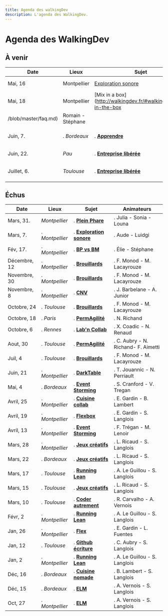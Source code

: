```yaml
---
title: Agenda des walkingDev
description: L'agenda des WalkingDev.
---
```


# Agenda des WalkingDev

## À venir
| Date       | Lieux           | Sujet                  | Animateurs                     |
| ---------- | --------------  | ---------------------- | ----------------------------   |
| Mai, 16    | Montpellier 	   | [Exploration sonore](http://walkingdev.fr/#walkingdev/exploration-sonore/blob/master/faq.md) 	  | Aude - Luidgi                  |
| Mai, 18    | Montpellier 	   | [Mix in a box](http://walkingdev.fr/#walkingdev/mix-in-the-box
/blob/master/faq.md) 	  | Romain - Stéphane                  |
| Juin, 7.     | . *Bordeaux* | . **[Apprendre](http://walkingdev.fr/#walkingdev/apprendre/blob/master/faq.md)**            | . P. Romain - S. Langlois       |
| Juin, 22.  | *Pau*           | . **[Entreprise libérée](http://walkingdev.fr/#walkingdev/entreprise-liberee/blob/master/v64/faq.md)**            | . S. Serrot - D. Benoist  |
| Juillet, 6.| *Toulouse*      | . **[Entreprise libérée](http://walkingdev.fr/#walkingdev/entreprise-liberee/blob/master/v64/faq.md)**            | . S. Serrot - D. Benoist - C. Aubry   |


## Échus

| Date        | Lieux           | Sujet                 | Animateurs                     |
| ----------  | --------------  | --------------------- | ------------------------------ |
| Mars, 31.  | *Montpellier*  | . **[Plein Phare](http://walkingdev.fr/#walkingdev/plein-phare/blob/master/faq.md)**            | . Julia - Sonia - Louna   |
| Mars, 7.   | . *Montpellier*     | . **[Exploration sonore](http://walkingdev.fr/#walkingdev/exploration-sonore/blob/master/faq.md)**            | . Aude - Luidgi  |
| Fév, 17.   | . *Montpellier*     | . **[BP vs BM](http://walkingdev.fr/#walkingdev/bp-vs-bm/blob/master/faq.md)**            | . Élie - Stéphane  |
| Décembre, 12 | . *Montpellier*     | . **[Brouillards](http://walkingdev.fr/#walkingdev/brouillards-boussoles/blob/master/faq.md)**            | . F. Monod - M. Lacayrouze  |
| Novembre, 30 | . *Montpellier*     | . **[Brouillards](http://walkingdev.fr/#walkingdev/brouillards-boussoles/blob/master/faq.md)**            | . F. Monod - M. Lacayrouze  |
| Novembre, 8 | . *Montpellier*     | . **[CNV](http://walkingdev.fr/#walkingdev/cnv/blob/master/v-34/faq.md)**            | . J. Barbelane - A. Junior  |
| Octobre, 24  | . *Toulouse*       | . **[Brouillards](http://walkingdev.fr/#walkingdev/brouillards-boussoles/blob/master/faq.md)**            | . F. Monod - M. Lacayrouze  |
| Octobre, 18  | . *Paris*    | . **[PermAgilité](http://walkingdev.fr/#walkingdev/permagilite/blob/master/faq.md)**| . N. Richand |
| Octobre, 6  | . *Rennes*    | . **[Lab'n Collab](http://walkingdev.fr/#walkingdev/labncollab)**| . X. Coadic - N. Renaud |
| Aout, 30   | . *Toulouse*    | . **[PermAgilité](http://walkingdev.fr/#walkingdev/permagilite/blob/master/faq.md)**            | . C. Aubry - N. Richand- F. Aimetti |
| Juil, 4   | . *Toulouse*       | . **[Brouillards](http://walkingdev.fr/#walkingdev/brouillards-boussoles/blob/master/faq.md)**            | . F. Monod - M. Lacayrouze  |
| Juin, 21     | . *Montpellier*    | . **[DarkTable](http://walkingdev.fr/#walkingdev/darktable/blob/master/v-34/faq.md)**            | . T. Jouannic - N. Perriault                |
| Mai, 4     | . *Bordeaux*    | . **[Event Storming](http://walkingdev.fr/#walkingdev/event-storming/blob/master/v33/faq.md)**            | . S. Cranford - V. Tregan       |
| Avril, 25     | . *Montpellier* | . **[Cuisine collab](http://walkingdev.fr/#walkingdev/cuisine/blob/master/v34/v34-faq.md)**            | . E. Gardin - B. Lambert       |
| Avril, 19     | . *Montpellier* | . **[Flexbox](http://walkingdev.fr/#walkingdev/flexbox/blob/master/faq.md)**            | . E. Gardin - S. Langlois       |
| Avril, 13  | . *Montpellier* | . **[Event Storming](http://walkingdev.fr/#walkingdev/event-storming/blob/master/v34/faq.md)**   | . F. Trégan - M. Lenoir        |
| Mars, 28   | . *Montpellier* | . **[Jeux créatifs](http://walkingdev.fr/#walkingdev/jeux-creatifs/blob/master/v34/faq.md)**    | . L. Ricaud - S. Langlois      |
| Mars, 22   | . *Bordeaux*    | . **[Jeux créatifs](http://walkingdev.fr/#walkingdev/jeux-creatifs/blob/master/v33/faq.md)**    | . L. Ricaud - S. Langlois      |
| Mars, 17   | . *Toulouse*    | . **[Running Lean](http://walkingdev.fr/#walkingdev/trampolean/blob/master/v31/faq.md)**     | . A. Le Guillou - S. Langlois  |
| Mars, 15    | . *Toulouse*    | . **[Jeux créatifs](http://walkingdev.fr/#walkingdev/jeux-creatifs/blob/master/v31/faq.md)**    | . L. Ricaud - S. Langlois      |
| Mars, 10    | . *Toulouse*    | . **[Coder autrement](http://walkingdev.fr/#walkingdev/logiciel-autrement/blob/master/v31/faq.md)** | . R. Carvalho - A. Vernois     |
| Févr, 2     | . *Montpellier* | . **[Running Lean](http://walkingdev.fr/#walkingdev/trampolean/blob/master/v34/faq.md)**    | . A. Le Guillou - S. Langlois  |
| Jan, 26     | . *Montpellier* | . **[Flex](http://walkingdev.fr/#walkingdev/flexbox/blob/master/faq.md)**            | . E. Gardin - L. Fuentes       |
| Jan, 12     | . *Toulouse*    | . **[Github écriture](http://walkingdev.fr/#walkingdev/github/blob/master/v-31/faq.md)** | . C. Aubry - S. Langlois       |
| Jan, 2      | . *Montpellier* | . **[Running Lean](http://walkingdev.fr/#walkingdev/trampolean/blob/master/v34/faq.md)**    | . A. Le Guillou - S. Langlois  |
| Déc, 16     | . *Bordeaux*    | . **[Cuisine nomade](http://walkingdev.fr/#walkingdev/cuisine/blob/master/v33-faq.md)**  | . B. Lambert - S. Langlois     |
| Déc, 15     | . *Bordeaux*    | . **[ELM](http://walkingdev.fr/#walkingdev/elm/blob/master/v33/faq.md)**             | . A. Vernois - S. Langlois     |
| Oct, 27     | . *Montpellier* | . **[ELM](http://walkingdev.fr/#walkingdev/elm/blob/master/v34/faq.md)**             | . A. Vernois - S. Langlois     |
